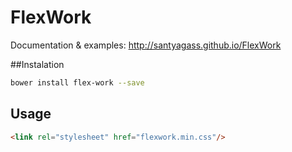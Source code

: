 # FlexWork

Documentation & examples: http://santyagass.github.io/FlexWork

##Instalation

```bash
bower install flex-work --save
```

## Usage

```html
<link rel="stylesheet" href="flexwork.min.css"/>
```
